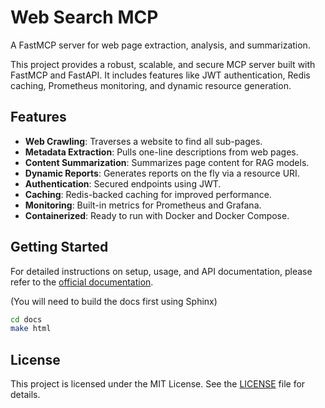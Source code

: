 # Web Search MCP

A FastMCP server for web page extraction, analysis, and summarization.

This project provides a robust, scalable, and secure MCP server built with FastMCP and FastAPI. It includes features like JWT authentication, Redis caching, Prometheus monitoring, and dynamic resource generation.

## Features

- **Web Crawling**: Traverses a website to find all sub-pages.
- **Metadata Extraction**: Pulls one-line descriptions from web pages.
- **Content Summarization**: Summarizes page content for RAG models.
- **Dynamic Reports**: Generates reports on the fly via a resource URI.
- **Authentication**: Secured endpoints using JWT.
- **Caching**: Redis-backed caching for improved performance.
- **Monitoring**: Built-in metrics for Prometheus and Grafana.
- **Containerized**: Ready to run with Docker and Docker Compose.

## Getting Started

For detailed instructions on setup, usage, and API documentation, please refer to the [official documentation](./docs/build/html/index.html).

(You will need to build the docs first using Sphinx)
```bash
cd docs
make html
```

## License

This project is licensed under the MIT License. See the [LICENSE](LICENSE) file for details.
